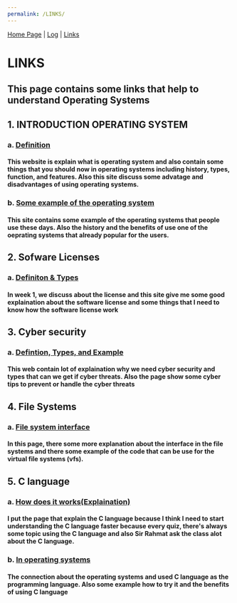 ```yaml
---
permalink: /LINKS/
---
```


[Home Page](https://github.com/reynaldi08/os212) | [Log](TXT/mylog.txt) | [Links](https://reynaldi08.github.io/os212/LINK)

# LINKS
## This page contains some links that help to understand Operating Systems

## 1. INTRODUCTION OPERATING SYSTEM
### a. [Definition](https://www.guru99.com/operating-system-tutorial.html)
#### This website is explain what is operating system and also contain some things that you should now in operating systems including history, types, function, and features. Also this site discuss some advatage and disadvantages of using operating systems.
### b. [Some example of the operating system](https://edu.gcfglobal.org/en/computerbasics/understanding-operating-systems/1/)
#### This site contains some example of the operating systems that people use these days. Also the history and the benefits of use one of the oeprating systems that already popular for the users.
## 2. Sofware Licenses
### a. [Definiton & Types](https://snyk.io/learn/what-is-a-software-license/)
#### In week 1, we discuss about the license and this site give me some good explaination about the software license and some things that I need to know how the software license work 
## 3. Cyber security
### a. [Defintion, Types, and Example](https://www.kaspersky.com/resource-center/definitions/what-is-cyber-security)
#### This web contain lot of explaination why we need cyber security and types that can we get if cyber threats. Also the page show some cyber tips to prevent or handle the cyber threats
## 4. File Systems
### a. [File system interface](https://www.netbsd.org/docs/internals/en/chap-file-system.html)
#### In this page, there some more explanation about the interface in the file systems and there some example of the code that can be use for the virtual file systems (vfs).
## 5. C language
### a. [How does it works(Explaination)](https://www.programiz.com/c-programming)
#### I put the page that explain the C language because I think I need to start understanding the C language faster because every quiz, there's always some topic using the C language and also Sir Rahmat ask the class alot about the C language.
### b. [In operating systems](https://www.guru99.com/c-programming-language.html#:~:text='C'%20language%20is%20widely%20used,using%20'C'%20programming%20language.)
#### The connection about the operating systems and used C language as the programming language. Also some example how to try it and the benefits of using C language
